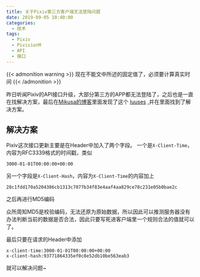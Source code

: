 ```yaml
---
title: 关于Pixiv第三方客户端无法登陆问题
date: 2019-09-05 10:40:00
categories: 
  - 技术
tags: 
  - Pixiv
  - PivisionM
  - API
  - 接口
---
```



{{< admonition warning >}}
现在不能文中所述的固定值了，必须要计算真实时间
{{< /admonition >}}

昨日听闻Pixiv的API接口升级，大部分第三方的APP都无法登陆了，之后也是一直在找解决方案，最后在[Mikusa的博客](https://www.himiku.com)里面发现了这个 [Iuuses](https://github.com/upbit/pixivpy/issues/83) ,并在里面找到了解决方案。

## 解决方案

Pixiv这次接口更新主要是在Header中加入了两个字段。
一个是`X-Client-Time`，内容为RFC3339格式的时间戳，类似

```
3000-01-01T00:00:00+00:00
```

另一个字段是`X-Client-Hash`，内容为`X-Client-Time`的内容加上

```
28c1fdd170a5204386cb1313c7077b34f83e4aaf4aa829ce78c231e05b0bae2c
```

之后再进行MD5编码

众所周知MD5是校验编码，无法还原为原始数据，所以因此可以推测服务器没有办法判断当前的数据是否合法，因此只要写死进客户端里一个规则合法的值就可以了。

最后只要在请求的Header中添加

```
x-client-time:3000-01-01T00:00:00+00:00
x-client-hash:93771864335ef0c8e52db10be563eab3
```

就可以解决问题~
